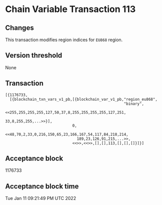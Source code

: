 # Chain Variable Transaction 113

## Changes

This transaction modifies region indices for `EU868` region.

## Version threshold

None

## Transaction

```
[{1176733,
  [{blockchain_txn_vars_v1_pb,[{blockchain_var_v1_pb,"region_eu868",
                                                     "binary",
                                                     <<255,255,255,255,127,50,37,8,255,255,255,255,127,251,
                                                       33,8,255,255,...>>}],
                              0,
                              <<48,70,2,33,0,216,150,65,23,166,167,54,117,84,218,214,
                                189,23,126,91,215,...>>,
                              <<>>,<<>>,[],[],113,[],[],[]}]}]
```

## Acceptance block

1176733

## Acceptance block time

Tue Jan 11 09:21:49 PM UTC 2022
